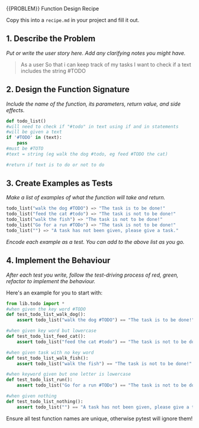  {{PROBLEM}} Function Design Recipe

Copy this into a `recipe.md` in your project and fill it out.

## 1. Describe the Problem

_Put or write the user story here. Add any clarifying notes you might have._
> As a user
> So that i can keep track of my tasks
> I want to check if a text includes the string #TODO

## 2. Design the Function Signature

_Include the name of the function, its parameters, return value, and side effects._

```python
def todo_list()
#will need to check if "#todo" in text using if and in statements
#will be given a text 
if '#TODO' in (text):
    pass
#must be #TOTO
#text = string (eg walk the dog #todo, eg feed #TODO the cat)

#return if text is to do or not to do 

```

## 3. Create Examples as Tests

_Make a list of examples of what the function will take and return._

```python
todo_list("walk the dog #TODO") => "The task is to be done!"
todo_list("feed the cat #todo") => "The task is not to be done!"
todo_list("walk the fish") => "The task is not to be done!"
todo_list("Go for a run #TODo") => "The task is not to be done!"
todo_list("") => "A task has not been given, please give a task."

```

_Encode each example as a test. You can add to the above list as you go._

## 4. Implement the Behaviour

_After each test you write, follow the test-driving process of red, green, refactor to implement the behaviour._

Here's an example for you to start with:

```python
from lib.todo import *
#when given the key word #TODO
def test_todo_list_walk_dog():
    assert todo_list("walk the dog #TODO") == "The task is to be done!"

#when given key word but lowercase
def test_todo_list_feed_cat():
    assert todo_list("feed the cat #todo") == "The task is not to be done!"

#when given task with no key word
def test_todo_list_walk_fish():
    assert todo_list("walk the fish") == "The task is not to be done!"

#when keyword given but one letter is lowercase
def test_todo_list_run():
    assert todo_list("Go for a run #TODo") == "The task is not to be done!"

#when given nothing
def test_todo_list_nothing():
    assert todo_list("") == "A task has not been given, please give a task."
```

Ensure all test function names are unique, otherwise pytest will ignore them!

